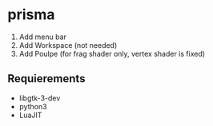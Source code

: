 # prisma

1) Add menu bar
2) Add Workspace (not needed)
3) Add Poulpe (for frag shader only, vertex shader is fixed)

## Requierements
+ libgtk-3-dev
+ python3
+ LuaJIT
